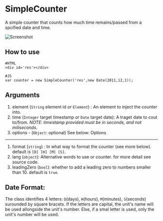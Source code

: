SimpleCounter
========
A simple counter that counts how much time remains/passed from a spcified date and time.

![Screenshot](http://github.com/arieh/SimpleCounter/raw/master/screenshot.png)


How to use
----------
	
	#HTML
	<div id='res'></div>
	
	#JS
	var counter = new SimpleCounter('res',new Date(2011,12,1));

Arguments
----------
	
1. element (`String` element id _or_ `Element`) : An element to inject the counter into.
2. time (`Integer` target timestamp _or_ `Date` target date): A traget date to cout to/from. *NOTE: timestamp provided must be in seconds, and not miliseconds*.
3. options - (`Object`: optional) See below:
Options
---------

1. format (`string`) : In what way to format the counter (see more below). default is `[D] [H] [M] [S]`.
2. lang (`object`): Alternative words to use or counter. for more detail see source code.
3. leadingZero (`bool`): whether to add a leading zero to numbers smaller than 10. default is `true`.

Date Format:
-------------

The class identifies 4 letters: `D`(days), `H`(hours), `M`(minutes), `S`(seconds) surounded by square bracets. If the letters are capital, the unit's name will be used allongside the unit's number.
Else, if a smal letter is used, only the unit's number will be used.




